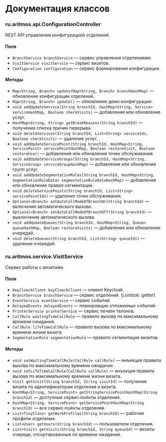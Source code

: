 # Документация классов

### ru.aritmos.api.ConfigurationController

REST API управления конфигурацией отделений.

#### Поля
- `BranchService branchService` — сервис управления отделениями.
- `VisitService visitService` — сервис визитов.
- `Configuration configuration` — сервис формирования конфигурации.

#### Методы
- `Map<String, Branch> update(Map<String, Branch> branchHashMap)` — обновление конфигурации отделений.
- `Map<String, Branch> update()` — обновление демо‑конфигурации.
- `void addUpdateService(String branchId, HashMap<String, Service> serviceHashMap, Boolean checkVisits)` — добавление или обновление услуг.
- `HashMap<String, String> getBreakReasons(String branchId)` — получение списка причин перерыва.
- `void deleteServices(String branchId, List<String> serviceIds, Boolean checkVisits)` — удаление услуг.
- `void addUpdateServicePoint(String branchId, HashMap<String, ServicePoint> servicePointHashMap, Boolean restoreVisit, Boolean restoreUser)` — добавление или обновление точек обслуживания.
- `void addUpdateServiceGroups(String branchId, HashMap<String, ServiceGroup> serviceGroupHashMap)` — добавление или обновление групп услуг.
- `void addUpdateSegmentationRules(String branchId, HashMap<String, SegmentationRuleData> segmentationRuleDataHashMap)` — добавление или обновление правил сегментации.
- `void deleteServicePoints(String branchId, List<String> servicePointIds)` — удаление точек обслуживания.
- `Optional<Branch> setAutoCallModeOfBranchOn(String branchId)` — включение автоматического вызова.
- `Optional<Branch> setAutoCallModeOfBranchOff(String branchId)` — выключение автоматического вызова.
- `void addUpdateQueues(String branchId, HashMap<String, Queue> queueHashMap, Boolean restoreVisits)` — добавление или обновление очередей.
- `void deleteQueues(String branchId, List<String> queueIds)` — удаление очередей.

### ru.aritmos.service.VisitService

Сервис работы с визитами.

#### Поля
- `KeyCloackClient keyCloackClient` — клиент Keycloak.
- `BranchService branchService` — сервис отделений. (Lombok: getter)
- `EventService eventService` — сервис событий.
- `DelayedEvents delayedEvents` — планировщик отложенных событий.
- `PrinterService printerService` — сервис печати талонов.
- `CallRule waitingTimeCallRule` — правило вызова по максимальному времени ожидания.
- `CallRule lifeTimeCallRule` — правило вызова по максимальному времени жизни визита.
- `SegmentationRule segmentationRule` — правило сегментации визитов.

#### Методы
- `void setWaitingTimeCallRule(CallRule callRule)` — инъекция правила вызова по максимальному времени ожидания.
- `void setLifeTimeCallRule(CallRule callRule)` — инъекция правила вызова по максимальному времени жизни визита.
- `Visit getVisit(String branchId, String visitId)` — получение визита по идентификаторам отделения и визита.
- `HashMap<String, ServicePoint> getStringServicePointHashMap(String branchId)` — доступные сервис‑пойнты отделения.
- `HashMap<String, ServicePoint> getServicePointHashMap(String branchId)` — все сервис‑пойнты отделения.
- `List<TinyClass> getWorkProfiles(String branchId)` — рабочие профили отделения.
- `List<User> getUsers(String branchId)` — пользователи отделения.
- `List<Visit> getVisits(String branchId, String queueId)` — визиты очереди, отсортированные по времени ожидания.
